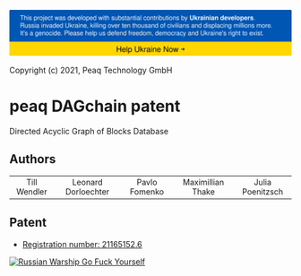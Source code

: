 [![Stand With Ukraine](https://raw.githubusercontent.com/vshymanskyy/StandWithUkraine/main/banner-direct.svg)](https://vshymanskyy.github.io/StandWithUkraine)

Copyright (c) 2021, Peaq Technology GmbH
# peaq DAGchain patent

Directed Acyclic Graph of Blocks Database


## Authors

<table style="text-align: center; border-width: 0;">
  <tr>
   <td>Till Wendler
   </td>
   <td>Leonard Dorloechter<br/>
   </td>	 
   <td>Pavlo Fomenko<br/>
   </td>	  
   <td>Maximillian Thake<br/>
   </td>	 
   <td>Julia Poenitzsch<br/>
   </td>	 
</tr>
</table>

## Patent

- [Registration number: 21165152.6](DAGChain_0_3_0.pdf)

[![Russian Warship Go Fuck Yourself](https://raw.githubusercontent.com/vshymanskyy/StandWithUkraine/main/badges/RussianWarship.svg)](https://vshymanskyy.github.io/StandWithUkraine)
